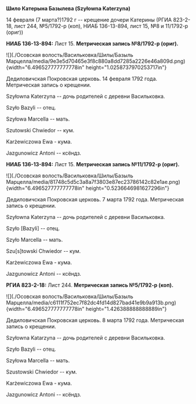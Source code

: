 **Шило Катерына Базылева (Szyłowna Katerzyna)**

14 февраля (7 марта?)1792 г -- крещение дочери Катерины (РГИА 823-2-18,
лист 244, №5/1792-р (коп), НИАБ 136-13-894, лист 15, №8 и 11/1792-р
(ориг))

**НИАБ 136-13-894:** Лист 15. **Метрическая запись №8/1792-р (ориг).**

![](./Осовская волость/Васильковка/Шилы/Базыль Марцелла/media/9e3e5d70465e3f8c880a8dd7285a2226e46a809d.png){width="6.496527777777778in"
height="1.0258737970253717in"}

Дедиловичская Покровская церковь. 14 февраля 1792 года. Метрическая
запись о крещении.

Szyłowna Katerzyna -- дочь родителей с деревни Васильковка.

Szyło Bazyli -- отец.

Szyłowa Marcella -- мать.

Szutowski Chwiedor -- кум.

Karżewiczowa Ewa - кума.

Jazgunowicz Antoni -- ксёндз.

**НИАБ 136-13-894:** Лист 15. **Метрическая запись №11/1792-р (ориг).**

![](./Осовская волость/Васильковка/Шилы/Базыль Марцелла/media/81748c5d5c3a8a7f3803e87ec23786142c82e1ae.png){width="6.496527777777778in"
height="0.5236646981627296in"}

Дедиловичская Покровская церковь. 7 марта 1792 года. Метрическая запись
о крещении.

Szyłowna Katerzyna -- дочь родителей с деревни Васильковка.

Szyło \[Bazyli\] -- отец.

Szyło Marcella -- мать.

Szu\[s\]towski Chwiedor -- кум.

Karżewiczowa Ewa - кума.

Jazgunowicz Antoni -- ксёндз.

**РГИА 823-2-18:** Лист 244. **Метрическая запись №5/1792-р (коп).**

![](./Осовская волость/Васильковка/Шилы/Базыль Марцелла/media/c6111f752ec7f82dc4fd14d827bad41e9b9a913b.png){width="6.496527777777778in"
height="1.426388888888889in"}

Дедиловичская Покровская церковь. 8 марта 1792 года. Метрическая запись
о крещении.

Szyłowna Katarzyna -- дочь родителей с деревни Васильковка.

Szyło Bazyli -- отец.

Szyłowa Marcella -- мать.

Szustowski Chwiedor -- кум.

Karżewiczowa Ewa - кума.

Jazgunowicz Antoni -- ксёндз.
